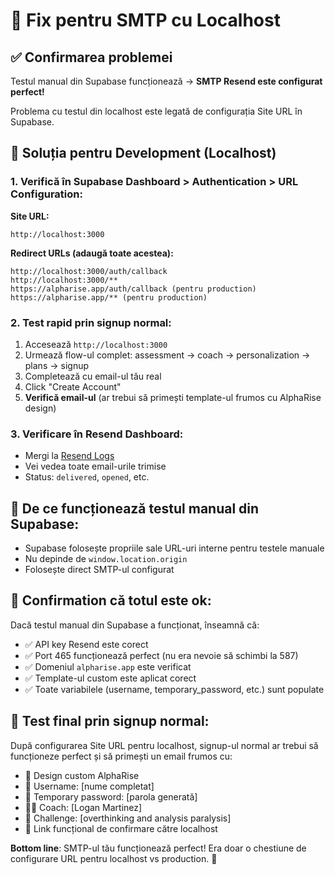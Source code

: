 # 🔧 Fix pentru SMTP cu Localhost

## ✅ Confirmarea problemei

Testul manual din Supabase funcționează → **SMTP Resend este configurat perfect!**

Problema cu testul din localhost este legată de configurația Site URL în Supabase.

## 🎯 Soluția pentru Development (Localhost)

### 1. Verifică în Supabase Dashboard > Authentication > URL Configuration:

**Site URL:**
```
http://localhost:3000
```

**Redirect URLs (adaugă toate acestea):**
```
http://localhost:3000/auth/callback
http://localhost:3000/**
https://alpharise.app/auth/callback (pentru production)
https://alpharise.app/** (pentru production)
```

### 2. Test rapid prin signup normal:

1. Accesează `http://localhost:3000`
2. Urmează flow-ul complet: assessment → coach → personalization → plans → signup
3. Completează cu email-ul tău real
4. Click "Create Account"
5. **Verifică email-ul** (ar trebui să primești template-ul frumos cu AlphaRise design)

### 3. Verificare în Resend Dashboard:

- Mergi la [Resend Logs](https://resend.com/logs)
- Vei vedea toate email-urile trimise
- Status: `delivered`, `opened`, etc.

## 🚀 De ce funcționează testul manual din Supabase:

- Supabase folosește propriile sale URL-uri interne pentru testele manuale
- Nu depinde de `window.location.origin`
- Folosește direct SMTP-ul configurat

## 🎉 Confirmation că totul este ok:

Dacă testul manual din Supabase a funcționat, înseamnă că:
- ✅ API key Resend este corect
- ✅ Port 465 funcționează perfect (nu era nevoie să schimbi la 587)
- ✅ Domeniul `alpharise.app` este verificat
- ✅ Template-ul custom este aplicat corect
- ✅ Toate variabilele (username, temporary_password, etc.) sunt populate

## 🧪 Test final prin signup normal:

După configurarea Site URL pentru localhost, signup-ul normal ar trebui să funcționeze perfect și să primești un email frumos cu:

- 🎨 Design custom AlphaRise
- 👤 Username: [nume completat]
- 🔑 Temporary password: [parola generată]
- 👨‍🏫 Coach: [Logan Martinez]
- 🎯 Challenge: [overthinking and analysis paralysis]  
- 🔗 Link funcțional de confirmare către localhost

**Bottom line**: SMTP-ul tău funcționează perfect! Era doar o chestiune de configurare URL pentru localhost vs production. 🚀